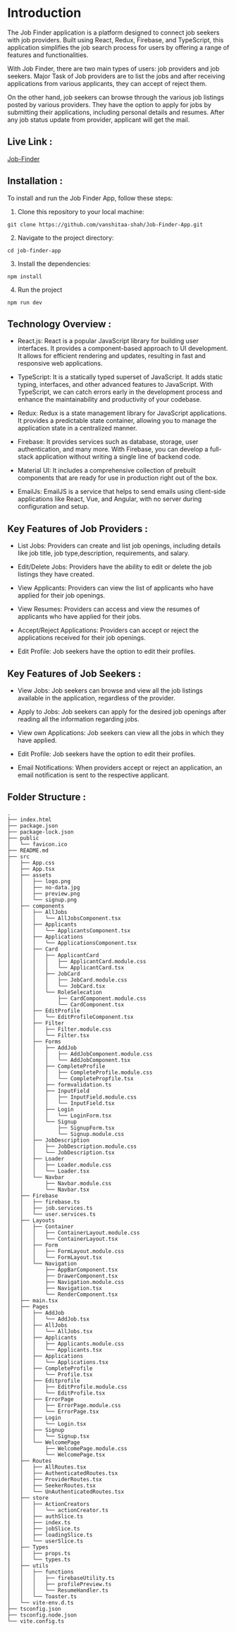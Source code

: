 # Introduction

The Job Finder application is a platform designed to connect job seekers with job providers. Built using React, Redux, Firebase, and TypeScript, this application simplifies the job search process for users by offering a range of features and functionalities.​

With Job Finder, there are two main types of users: job providers and job seekers. Major Task of Job providers are to list the jobs and after receiving applications from various applicants, they can accept of reject them.

On the other hand, job seekers can browse through the various job listings posted by various providers. They have the option to apply for jobs by submitting their applications, including personal details and resumes. After any job status update from provider, applicant will get the mail.

## Live Link :

[Job-Finder](https://job-finder-969.netlify.app/all-jobs)

## Installation :

To install and run the Job Finder App, follow these steps:

1. Clone this repository to your local machine:

```
git clone https://github.com/vanshitaa-shah/Job-Finder-App.git
```

2. Navigate to the project directory:

```
cd job-finder-app
```

3. Install the dependencies:

```
npm install
```

4. Run the project

```
npm run dev
```

## Technology Overview :​

- React.js: React is a popular JavaScript library for building user interfaces. It provides a component-based approach to UI development. It allows for efficient rendering and updates, resulting in fast and responsive web applications.​

- TypeScript: It is a statically typed superset of JavaScript. It adds static typing, interfaces, and other advanced features to JavaScript. With TypeScript, we can catch errors early in the development process and enhance the maintainability and productivity of your codebase.​

- Redux: Redux is a state management library for JavaScript applications. It provides a predictable state container, allowing you to manage the application state in a centralized manner.​

- Firebase: It provides services such as database, storage, user authentication, and many more. With Firebase, you can develop a full-stack application without writing a single line of backend code.​

- Material UI: It includes a comprehensive collection of prebuilt components that are ready for use in production right out of the box.

- EmailJs: EmailJS is a service that helps to send emails using client-side applications like React, Vue, and Angular, with no server during configuration and setup.​

## Key Features of Job Providers :

- List Jobs: Providers can create and list job openings, including details like job title, job type,description, requirements, and salary.​

- Edit/Delete Jobs: Providers have the ability to edit or delete the job listings they have created.​

- View Applicants: Providers can view the list of applicants who have applied for their job openings.​

- View Resumes: Providers can access and view the resumes of applicants who have applied for their jobs.​

- Accept/Reject Applications: Providers can accept or reject the applications received for their job openings.​

- Edit Profile: Job seekers have the option to edit their profiles.

## Key Features of Job Seekers :​

- View Jobs: Job seekers can browse and view all the job listings available in the application, regardless of the provider.​

- Apply to Jobs: Job seekers can apply for the desired job openings after reading all the information regarding jobs.​

- View own Applications: Job seekers can view all the jobs in which they have applied.​

- Edit Profile: Job seekers have the option to edit their profiles.​

- Email Notifications: When providers accept or reject an application, an email notification is sent to the respective applicant.

## Folder Structure :

    .
    ├── index.html
    ├── package.json
    ├── package-lock.json
    ├── public
    │   └── favicon.ico
    ├── README.md
    ├── src
    │   ├── App.css
    │   ├── App.tsx
    │   ├── assets
    │   │   ├── logo.png
    │   │   ├── no-data.jpg
    │   │   ├── preview.png
    │   │   └── signup.png
    │   ├── components
    │   │   ├── AllJobs
    │   │   │   └── AllJobsComponent.tsx
    │   │   ├── Applicants
    │   │   │   └── ApplicantsComponent.tsx
    │   │   ├── Applications
    │   │   │   └── ApplicationsComponent.tsx
    │   │   ├── Card
    │   │   │   ├── ApplicantCard
    │   │   │   │   ├── ApplicantCard.module.css
    │   │   │   │   └── ApplicantCard.tsx
    │   │   │   ├── JobCard
    │   │   │   │   ├── JobCard.module.css
    │   │   │   │   └── JobCard.tsx
    │   │   │   └── RoleSelecation
    │   │   │       ├── CardComponent.module.css
    │   │   │       └── CardComponent.tsx
    │   │   ├── EditProfile
    │   │   │   └── EditProfileComponent.tsx
    │   │   ├── Filter
    │   │   │   ├── Filter.module.css
    │   │   │   └── Filter.tsx
    │   │   ├── Forms
    │   │   │   ├── AddJob
    │   │   │   │   ├── AddJobComponent.module.css
    │   │   │   │   └── AddJobComponent.tsx
    │   │   │   ├── CompleteProfile
    │   │   │   │   ├── CompleteProfile.module.css
    │   │   │   │   └── CompletePropfile.tsx
    │   │   │   ├── formvalidation.ts
    │   │   │   ├── InputField
    │   │   │   │   ├── InputField.module.css
    │   │   │   │   └── InputField.tsx
    │   │   │   ├── Login
    │   │   │   │   └── LoginForm.tsx
    │   │   │   └── Signup
    │   │   │       ├── SignupForm.tsx
    │   │   │       └── Signup.module.css
    │   │   ├── JobDescription
    │   │   │   ├── JobDescription.module.css
    │   │   │   └── JobDescription.tsx
    │   │   ├── Loader
    │   │   │   ├── Loader.module.css
    │   │   │   └── Loader.tsx
    │   │   └── Navbar
    │   │       ├── Navbar.module.css
    │   │       └── Navbar.tsx
    │   ├── Firebase
    │   │   ├── firebase.ts
    │   │   ├── job.services.ts
    │   │   └── user.services.ts
    │   ├── Layouts
    │   │   ├── Container
    │   │   │   ├── ContainerLayout.module.css
    │   │   │   └── ContainerLayout.tsx
    │   │   ├── Form
    │   │   │   ├── FormLayout.module.css
    │   │   │   └── FormLayout.tsx
    │   │   └── Navigation
    │   │       ├── AppBarComponent.tsx
    │   │       ├── DrawerComponent.tsx
    │   │       ├── Navigation.module.css
    │   │       ├── Navigation.tsx
    │   │       └── RenderComponent.tsx
    │   ├── main.tsx
    │   ├── Pages
    │   │   ├── AddJob
    │   │   │   └── AddJob.tsx
    │   │   ├── AllJobs
    │   │   │   └── AllJobs.tsx
    │   │   ├── Applicants
    │   │   │   ├── Applicants.module.css
    │   │   │   └── Applicants.tsx
    │   │   ├── Applications
    │   │   │   └── Applications.tsx
    │   │   ├── CompleteProfile
    │   │   │   └── Profile.tsx
    │   │   ├── Editprofile
    │   │   │   ├── EditProfile.module.css
    │   │   │   └── EditProfile.tsx
    │   │   ├── ErrorPage
    │   │   │   ├── ErrorPage.module.css
    │   │   │   └── ErrorPage.tsx
    │   │   ├── Login
    │   │   │   └── Login.tsx
    │   │   ├── Signup
    │   │   │   └── Signup.tsx
    │   │   └── WelcomePage
    │   │       ├── WelcomePage.module.css
    │   │       └── WelcomePage.tsx
    │   ├── Routes
    │   │   ├── AllRoutes.tsx
    │   │   ├── AuthenticatedRoutes.tsx
    │   │   ├── ProviderRoutes.tsx
    │   │   ├── SeekerRoutes.tsx
    │   │   └── UnAuthenticatedRoutes.tsx
    │   ├── store
    │   │   ├── ActionCreators
    │   │   │   └── actionCreator.ts
    │   │   ├── authSlice.ts
    │   │   ├── index.ts
    │   │   ├── jobSlice.ts
    │   │   ├── loadingSlice.ts
    │   │   └── userSlice.ts
    │   ├── Types
    │   │   ├── props.ts
    │   │   └── types.ts
    │   ├── utils
    │   │   ├── functions
    │   │   │   ├── firebaseUtility.ts
    │   │   │   ├── profilePreview.ts
    │   │   │   └── ResumeHandler.ts
    │   │   └── Toaster.ts
    │   └── vite-env.d.ts
    ├── tsconfig.json
    ├── tsconfig.node.json
    └── vite.config.ts
